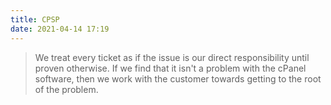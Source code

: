 ```yaml
---
title: CPSP
date: 2021-04-14 17:19
---
```


>We treat every ticket as if the issue is our direct responsibility until proven 
>otherwise. If we find that it isn't a problem with the cPanel software, then we 
>work with the customer towards getting to the root of the problem. 
